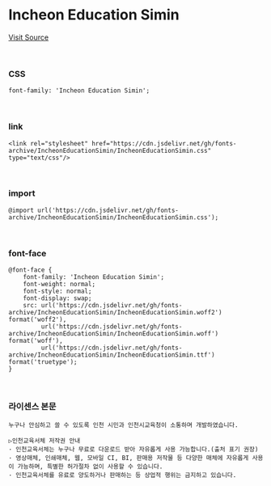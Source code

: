 # Incheon Education Simin

[Visit Source](https://www.ice.go.kr/sub/info.do?page=0606&m=0606&s=ice)

&nbsp;

### CSS

```
font-family: 'Incheon Education Simin';
```

&nbsp;

### link

```
<link rel="stylesheet" href="https://cdn.jsdelivr.net/gh/fonts-archive/IncheonEducationSimin/IncheonEducationSimin.css" type="text/css"/>
```

&nbsp;

### import

```
@import url('https://cdn.jsdelivr.net/gh/fonts-archive/IncheonEducationSimin/IncheonEducationSimin.css');
```

&nbsp;

### font-face

```
@font-face {
    font-family: 'Incheon Education Simin';
    font-weight: normal;
    font-style: normal;
    font-display: swap;
    src: url('https://cdn.jsdelivr.net/gh/fonts-archive/IncheonEducationSimin/IncheonEducationSimin.woff2') format('woff2'),
         url('https://cdn.jsdelivr.net/gh/fonts-archive/IncheonEducationSimin/IncheonEducationSimin.woff') format('woff'),
         url('https://cdn.jsdelivr.net/gh/fonts-archive/IncheonEducationSimin/IncheonEducationSimin.ttf') format('truetype');
}
```

&nbsp;

### 라이센스 본문

```
누구나 안심하고 쓸 수 있도록 인천 시민과 인천시교육청이 소통하며 개발하였습니다. 
 
▷인천교육서체 저작권 안내 
· 인천교육서체는 누구나 무료로 다운로드 받아 자유롭게 사용 가능합니다.(출처 표기 권장) 
· 영상매체, 인쇄매체, 웹, 모바일 CI, BI, 판매용 저작물 등 다양한 매체에 자유롭게 사용이 가능하며, 특별한 허가절차 없이 사용할 수 있습니다. 
· 인천교육서체를 유료로 양도하거나 판매하는 등 상업적 행위는 금지하고 있습니다.
```
